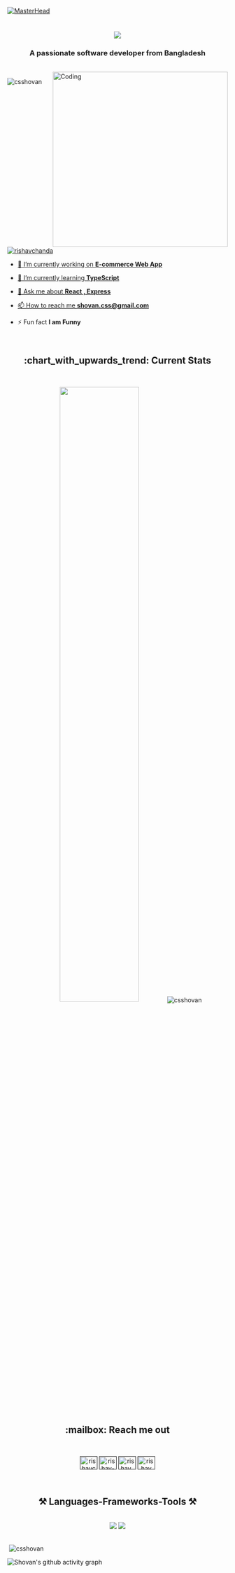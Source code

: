 [![MasterHead](https://firebasestorage.googleapis.com/v0/b/flexi-coding.appspot.com/o/dempgi7-520f8d5f-63d4-4453-8822-dbc149ae27f8.gif?alt=media&token=91c0c7b2-93c3-4029-b011-1a8703c5730d)](https://rishavchanda.io)

<h1 align="center">
    <img src="https://readme-typing-svg.herokuapp.com/?font=Righteous&size=35&center=true&vCenter=true&width=500&height=70&duration=4000&lines=Hi+There!+👋;+I'm+Shovan+Saha!;" />
</h1>

<h3 align="center">A passionate software developer from Bangladesh</h3>

<br/>

<img align="right" alt="Coding" width="400" src="https://cdn.dribbble.com/users/1162077/screenshots/3848914/programmer.gif">


<p align="left"> <img src="https://komarev.com/ghpvc/?username=csshovan&label=Profile%20views&color=0e75b6&style=flat" alt="csshovan" /> </p>

<p align="left"> <a href="" target="blank"><img src="https://img.shields.io/twitter/follow/csshovan?logo=twitter&style=for-the-badge" alt="rishavchanda"  </p>

- 🔭 I’m currently working on **E-commerce Web App**

- 🌱 I’m currently learning **TypeScript**

- 💬 Ask me about **React , Express**

- 📫 How to reach me **shovan.css@gmail.com**

- ⚡ Fun fact **I am Funny**

<br/>

 <h2 align="center"> :chart_with_upwards_trend: Current Stats</h2>

<br />
<p align="center">
  <img width="60%" src="https://github-readme-streak-stats.herokuapp.com?user=csshovan&theme=react&hide_border=true&background=0D1117&stroke=0D1117&fire=FF1CF7&sideLabels=00F0FF&currStreakNum=FF1CF7&ring=FF1CF7&currStreakLabel=FF1CF7&sideNums=00F0FF" />
    <img align="center" src="https://github-readme-stats.vercel.app/api/top-langs?username=csshovan&show_icons=true&locale=en&layout=compact&theme=tokyonight" alt="csshovan" />
</p>


<h2 align="center"> :mailbox: Reach me out</h2>
<br />
  <p align="center">
<a href="" target="blank"><img align="center" src="https://raw.githubusercontent.com/rahuldkjain/github-profile-readme-generator/master/src/images/icons/Social/twitter.svg" alt="rishavchanda" height="30" width="40" /></a>
<a href="" target="blank"><img align="center" src="https://raw.githubusercontent.com/rahuldkjain/github-profile-readme-generator/master/src/images/icons/Social/linked-in-alt.svg" alt="rishav-chanda-b89a791b3" height="30" width="40" /></a>
<a href="" target="blank"><img align="center" src="https://raw.githubusercontent.com/rahuldkjain/github-profile-readme-generator/master/src/images/icons/Social/instagram.svg" alt="rishav_chanda" height="30" width="40" /></a>
<a href="" target="blank"><img align="center" src="https://raw.githubusercontent.com/rahuldkjain/github-profile-readme-generator/master/src/images/icons/Social/youtube.svg" alt="rishav chanda" height="30" width="40" /></a>
</p>
<br />


<h2 align="center">⚒️ Languages-Frameworks-Tools ⚒️</h2>
<br/>
<div align="center">
    <img src="https://skillicons.dev/icons?i=react,bootstrap,mui,html,css,vscode,github,figma,tailwind,git" />
    <img src="https://skillicons.dev/icons?i=nodejs,javascript,typescript,express,firebase,mongodb,c,java,cpp,nextjs" /><br>
</div>

<br/>

<p></p>

<p>&nbsp;<img align="center" src="https://github-readme-stats.vercel.app/api?username=csshovan&show_icons=true&locale=en&theme=tokyonight" alt="csshovan" /></p>

![Shovan's github activity graph](https://github-readme-activity-graph.vercel.app/graph?username=csshovan&theme=react-dark)





